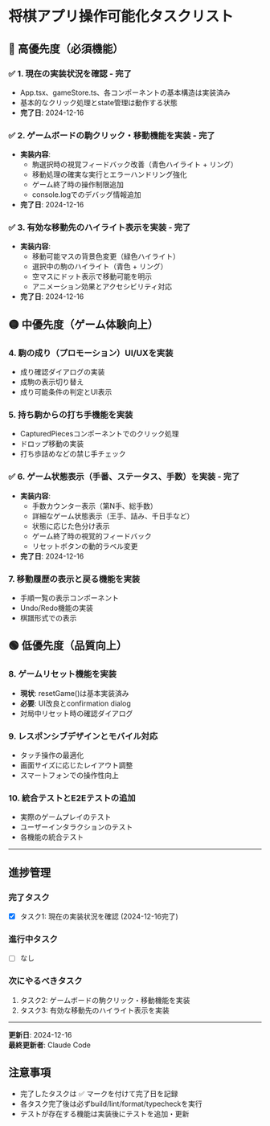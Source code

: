 # 将棋アプリ操作可能化タスクリスト

## 🔴 高優先度（必須機能）

### ✅ 1. 現在の実装状況を確認 - **完了**
- App.tsx、gameStore.ts、各コンポーネントの基本構造は実装済み
- 基本的なクリック処理とstate管理は動作する状態
- **完了日**: 2024-12-16

### ✅ 2. ゲームボードの駒クリック・移動機能を実装 - **完了**
- **実装内容**: 
  - 駒選択時の視覚フィードバック改善（青色ハイライト + リング）
  - 移動処理の確実な実行とエラーハンドリング強化
  - ゲーム終了時の操作制限追加
  - console.logでのデバッグ情報追加
- **完了日**: 2024-12-16

### ✅ 3. 有効な移動先のハイライト表示を実装 - **完了**
- **実装内容**:
  - 移動可能マスの背景色変更（緑色ハイライト）
  - 選択中の駒のハイライト（青色 + リング）
  - 空マスにドット表示で移動可能を明示
  - アニメーション効果とアクセシビリティ対応
- **完了日**: 2024-12-16

## 🟡 中優先度（ゲーム体験向上）

### 4. 駒の成り（プロモーション）UI/UXを実装
- 成り確認ダイアログの実装
- 成駒の表示切り替え
- 成り可能条件の判定とUI表示

### 5. 持ち駒からの打ち手機能を実装
- CapturedPiecesコンポーネントでのクリック処理
- ドロップ移動の実装
- 打ち歩詰めなどの禁じ手チェック

### ✅ 6. ゲーム状態表示（手番、ステータス、手数）を実装 - **完了**
- **実装内容**:
  - 手数カウンター表示（第N手、総手数）
  - 詳細なゲーム状態表示（王手、詰み、千日手など）
  - 状態に応じた色分け表示
  - ゲーム終了時の視覚的フィードバック
  - リセットボタンの動的ラベル変更
- **完了日**: 2024-12-16

### 7. 移動履歴の表示と戻る機能を実装
- 手順一覧の表示コンポーネント
- Undo/Redo機能の実装
- 棋譜形式での表示

## 🟢 低優先度（品質向上）

### 8. ゲームリセット機能を実装
- **現状**: resetGame()は基本実装済み
- **必要**: UI改良とconfirmation dialog
- 対局中リセット時の確認ダイアログ

### 9. レスポンシブデザインとモバイル対応
- タッチ操作の最適化
- 画面サイズに応じたレイアウト調整
- スマートフォンでの操作性向上

### 10. 統合テストとE2Eテストの追加
- 実際のゲームプレイのテスト
- ユーザーインタラクションのテスト
- 各機能の統合テスト

---

## 進捗管理

### 完了タスク
- [x] タスク1: 現在の実装状況を確認 (2024-12-16完了)

### 進行中タスク
- [ ] なし

### 次にやるべきタスク
1. タスク2: ゲームボードの駒クリック・移動機能を実装
2. タスク3: 有効な移動先のハイライト表示を実装

---

**更新日**: 2024-12-16  
**最終更新者**: Claude Code

## 注意事項
- 完了したタスクは ✅ マークを付けて完了日を記録
- 各タスク完了後は必ずbuild/lint/format/typecheckを実行
- テストが存在する機能は実装後にテストを追加・更新